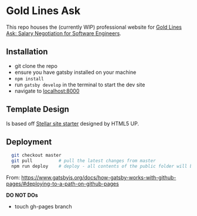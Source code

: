 # Gold Lines Ask

This repo houses the (currently WIP) professional website for [Gold Lines Ask: Salary Negotiation for Software Engineers](https://goldlinesask.github.io/goldlinesask/).

## Installation

- git clone the repo
- ensure you have gatsby installed on your machine
- `npm install`
- run `gatsby develop` in the terminal to start the dev site
- navigate to [localhost:8000](http://localhost:8000/)

## Template Design

Is based off [Stellar site starter](https://github.com/codebushi/gatsby-starter-stellar) designed by HTML5 UP.

## Deployment

```bash
  git checkout master 
  git pull          # pull the latest changes from master 
  npm run deploy    # deploy - all contents of the public folder will be moved to your repository’s gh-pages branch
```
From: https://www.gatsbyjs.org/docs/how-gatsby-works-with-github-pages/#deploying-to-a-path-on-github-pages

**DO NOT DOs**
* touch gh-pages branch 

